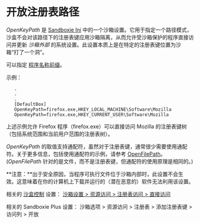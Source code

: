 # 开放注册表路径

_OpenKeyPath_ 是 [Sandboxie Ini](SandboxieIni.md) 中的一个沙箱设置。它用于指定一个路径模式，沙盒不会对该路径下的注册表键应用沙箱隔离，从而允许受沙箱保护的程序直接访问并更新 _沙箱外部_ 的系统设置。此设置本质上是在特定的注册表键位置为沙箱“打了一个洞”。

可以指定 [程序名称前缀](ProgramNamePrefix.md)。

示例：
```
   .
   .
   .
   [DefaultBox]
   OpenKeyPath=firefox.exe,HKEY_LOCAL_MACHINE\Software\Mozilla
   OpenKeyPath=firefox.exe,HKEY_CURRENT_USER\Software\Mozilla
```

上述示例允许 Firefox 程序（firefox.exe）可以直接访问 Mozilla 的注册表键树（包括系统范围和当前用户范围的注册表树）。

_OpenKeyPath_ 的取值支持通配符，虽然对于注册表键，通常很少需要使用通配符。关于更多信息，包括使用通配符的示例，请参考 [OpenFilePath](OpenFilePath.md)。(_OpenFilePath_ 针对的是文件，而不是注册表键，但通配符的使用原理是相同的。)

**注意：**出于安全原因，当程序可执行文件位于沙箱内部时，此设置不会生效。这意味着在你的计算机上下载并运行的（潜在恶意的）软件无法利用该设置。

相关的 [沙盒控制](SandboxieControl.md) 设置： [沙箱设置 > 资源访问 > 注册表访问 > 直接访问](ResourceAccessSettings.md#registry-access--direct-access)

相关的 Sandboxie Plus 设置： 沙箱选项 > 资源访问 > 注册表 > 添加注册表键 > 访问列 > 开放